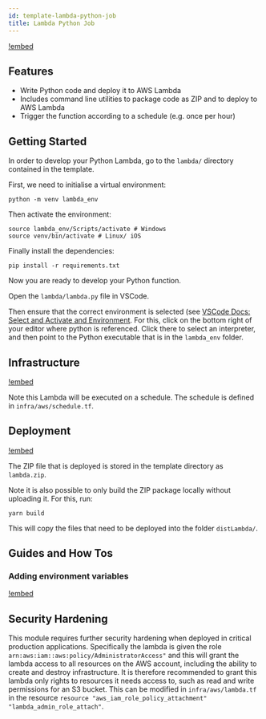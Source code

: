 ```yaml
---
id: template-lambda-python-job
title: Lambda Python Job
---
```


[!embed](./about.md)

## Features

- Write Python code and deploy it to AWS Lambda
- Includes command line utilities to package code as ZIP and to deploy to AWS Lambda
- Trigger the function according to a schedule (e.g. once per hour)

## Getting Started

In order to develop your Python Lambda, go to the `lambda/` directory contained in the template.

First, we need to initialise a virtual environment:

```
python -m venv lambda_env
```

Then activate the environment:

```
source lambda_env/Scripts/activate # Windows
source venv/bin/activate # Linux/ iOS
```

Finally install the dependencies: 

```
pip install -r requirements.txt
```

Now you are ready to develop your Python function.

Open the `lambda/lambda.py` file in VSCode.

Then ensure that the correct environment is selected (see [VSCode Docs: Select and Activate and Environment](https://code.visualstudio.com/docs/python/environments#_select-and-activate-an-environment). For this, click on the bottom right of your editor where python is referenced. Click there to select an interpreter, and then point to the Python executable that is in the `lambda_env` folder.

## Infrastructure

[!embed](./../shared/infrastructure.md)

Note this Lambda will be executed on a schedule. The schedule is defined in `infra/aws/schedule.tf`.

## Deployment

[!embed](./../shared/deployment.md)

The ZIP file that is deployed is stored in the template directory as `lambda.zip`.

Note it is also possible to only build the ZIP package locally without uploading it. For this, run:

```
yarn build
```

This will copy the files that need to be deployed into the folder `distLambda/`. 

## Guides and How Tos

### Adding environment variables

[!embed](./../lambda-express/environment-variables.md)

## Security Hardening

This module requires further security hardening when deployed in critical production applications. Specifically the lambda is given the role `arn:aws:iam::aws:policy/AdministratorAccess"` and this will grant the lambda access to all resources on the AWS account, including the ability to create and destroy infrastructure. It is therefore recommended to grant this lambda only rights to resources it needs access to, such as read and write permissions for an S3 bucket. This can be modified in `infra/aws/lambda.tf` in the resource `resource "aws_iam_role_policy_attachment" "lambda_admin_role_attach"`.